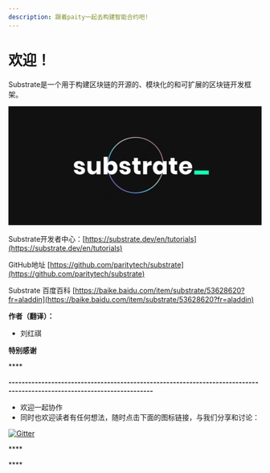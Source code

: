 ```yaml
---
description: 跟着paity一起去构建智能合约吧!
---
```


# 欢迎！

Substrate是一个用于构建区块链的开源的、模块化的和可扩展的区块链开发框架。

![](.gitbook/assets/sub.gif)

Substrate开发者中心：[https://substrate.dev/en/tutorials](https://substrate.dev/en/tutorials)

GitHub地址 [https://github.com/paritytech/substrate](https://github.com/paritytech/substrate)

Substrate 百度百科 [https://baike.baidu.com/item/substrate/53628620?fr=aladdin](https://baike.baidu.com/item/substrate/53628620?fr=aladdin)

**作者（**翻译**）：**

* 刘红祺



**特别感谢**

\*\*\*\*

**------------------------------------------------------------------------------------------------------------------------**

* 欢迎一起协作
* 同时也欢迎读者有任何想法，随时点击下面的图标链接，与我们分享和讨论：

[![Gitter](https://badges.gitter.im/ink-Smart-Contracts-Tutorial/community.svg)](https://gitter.im/ink-Smart-Contracts-Tutorial/community?utm_source=badge&utm_medium=badge&utm_campaign=pr-badge)

\*\*\*\*

\*\*\*\*

